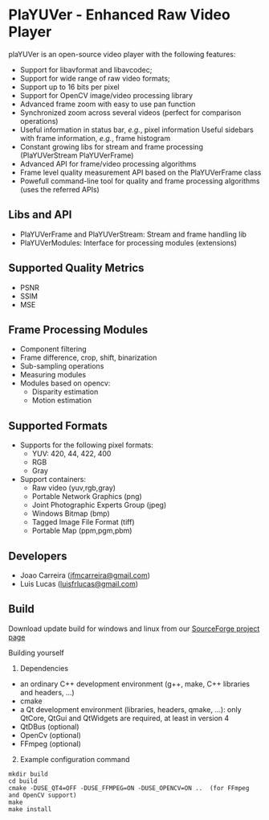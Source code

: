PlaYUVer - Enhanced Raw Video Player
========


plaYUVer is an open-source video player with the following features:
- Support for libavformat and libavcodec;
- Support for wide range of raw video formats;
- Support up to 16 bits per pixel
- Support for OpenCV image/video processing library
- Advanced frame zoom with easy to use pan function
- Synchronized zoom across several videos (perfect for comparison operations)
- Useful information in status bar, *e.g.*, pixel information
    Useful sidebars with frame information, *e.g.*, frame histogram
- Constant growing libs for stream and frame processing (PlaYUVerStream PlaYUVerFrame)
- Advanced API for frame/video processing algorithms
- Frame level quality measurement API based on the PlaYUVerFrame class
- Powefull command-line tool for quality and frame processing algorithms (uses the referred APIs)

Libs and API
----------------------------------------------------------------
- PlaYUVerFrame and PlaYUVerStream: Stream and frame handling lib
- PlaYUVerModules: Interface for processing modules (extensions)


Supported Quality Metrics
----------------------------------------------------------------
- PSNR
- SSIM
- MSE

Frame Processing Modules
----------------------------------------------------------------
- Component filtering
- Frame difference, crop, shift, binarization
- Sub-sampling operations
- Measuring modules 
- Modules based on opencv:
    * Disparity estimation
    * Motion estimation

Supported Formats
----------------------------------------------------------------
- Supports for the following pixel formats:
    * YUV: 420, 44, 422, 400
    * RGB
    * Gray
- Support containers:
    * Raw video (yuv,rgb,gray)
    * Portable Network Graphics (png)
    * Joint Photographic Experts Group (jpeg)
    * Windows Bitmap (bmp)
    * Tagged Image File Format (tiff)
    * Portable Map (ppm,pgm,pbm)

Developers
----------------------------------------------------------------

- Joao Carreira     (jfmcarreira@gmail.com)
- Lui­s Lucas        (luisfrlucas@gmail.com)


Build
----------------------------------------------------------------
Download update build for windows and linux from our <a href="https://sourceforge.net/projects/playuver/">SourceForge project page</a>

Building yourself

1. Dependencies
  - an ordinary C++ development environment (g++, make, C++ libraries and headers, ...)
  - cmake
  - a Qt development environment (libraries, headers, qmake, ...): only QtCore, QtGui and QtWidgets are required, at least in version 4
  - QtDBus (optional)
  - OpenCv (optional)
  - FFmpeg (optional)
2. Example configuration command
```
mkdir build
cd build
cmake -DUSE_QT4=OFF -DUSE_FFMPEG=ON -DUSE_OPENCV=ON ..  (for FFmpeg and OpenCV support)
make
make install
```
